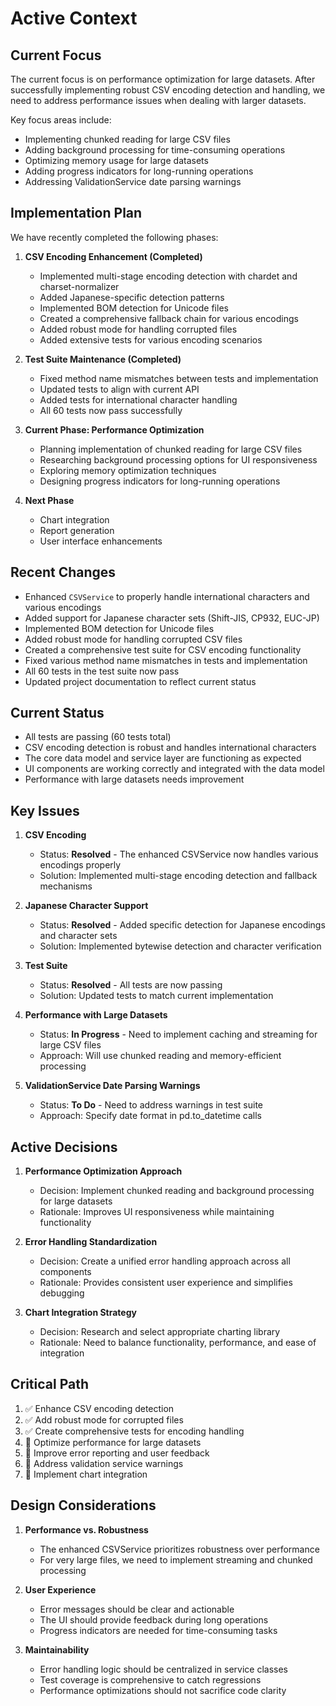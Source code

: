 # Active Context

## Current Focus

The current focus is on performance optimization for large datasets. After successfully implementing robust CSV encoding detection and handling, we need to address performance issues when dealing with larger datasets.

Key focus areas include:
- Implementing chunked reading for large CSV files
- Adding background processing for time-consuming operations
- Optimizing memory usage for large datasets
- Adding progress indicators for long-running operations
- Addressing ValidationService date parsing warnings

## Implementation Plan

We have recently completed the following phases:

1. **CSV Encoding Enhancement (Completed)**
   - Implemented multi-stage encoding detection with chardet and charset-normalizer
   - Added Japanese-specific detection patterns
   - Implemented BOM detection for Unicode files
   - Created a comprehensive fallback chain for various encodings
   - Added robust mode for handling corrupted files
   - Added extensive tests for various encoding scenarios

2. **Test Suite Maintenance (Completed)**
   - Fixed method name mismatches between tests and implementation
   - Updated tests to align with current API
   - Added tests for international character handling
   - All 60 tests now pass successfully

3. **Current Phase: Performance Optimization**
   - Planning implementation of chunked reading for large CSV files
   - Researching background processing options for UI responsiveness
   - Exploring memory optimization techniques
   - Designing progress indicators for long-running operations

4. **Next Phase**
   - Chart integration
   - Report generation
   - User interface enhancements

## Recent Changes

- Enhanced `CSVService` to properly handle international characters and various encodings
- Added support for Japanese character sets (Shift-JIS, CP932, EUC-JP)
- Implemented BOM detection for Unicode files
- Added robust mode for handling corrupted CSV files
- Created a comprehensive test suite for CSV encoding functionality
- Fixed various method name mismatches in tests and implementation
- All 60 tests in the test suite now pass
- Updated project documentation to reflect current status

## Current Status

- All tests are passing (60 tests total)
- CSV encoding detection is robust and handles international characters
- The core data model and service layer are functioning as expected
- UI components are working correctly and integrated with the data model
- Performance with large datasets needs improvement

## Key Issues

1. **CSV Encoding**
   - Status: **Resolved** - The enhanced CSVService now handles various encodings properly
   - Solution: Implemented multi-stage encoding detection and fallback mechanisms

2. **Japanese Character Support**
   - Status: **Resolved** - Added specific detection for Japanese encodings and character sets
   - Solution: Implemented bytewise detection and character verification

3. **Test Suite**
   - Status: **Resolved** - All tests are now passing
   - Solution: Updated tests to match current implementation

4. **Performance with Large Datasets**
   - Status: **In Progress** - Need to implement caching and streaming for large CSV files
   - Approach: Will use chunked reading and memory-efficient processing

5. **ValidationService Date Parsing Warnings**
   - Status: **To Do** - Need to address warnings in test suite
   - Approach: Specify date format in pd.to_datetime calls

## Active Decisions

1. **Performance Optimization Approach**
   - Decision: Implement chunked reading and background processing for large datasets
   - Rationale: Improves UI responsiveness while maintaining functionality

2. **Error Handling Standardization**
   - Decision: Create a unified error handling approach across all components
   - Rationale: Provides consistent user experience and simplifies debugging

3. **Chart Integration Strategy**
   - Decision: Research and select appropriate charting library
   - Rationale: Need to balance functionality, performance, and ease of integration

## Critical Path

1. ✅ Enhance CSV encoding detection
2. ✅ Add robust mode for corrupted files
3. ✅ Create comprehensive tests for encoding handling
4. 🔄 Optimize performance for large datasets
5. 🔄 Improve error reporting and user feedback
6. 🔄 Address validation service warnings
7. 🔄 Implement chart integration

## Design Considerations

1. **Performance vs. Robustness**
   - The enhanced CSVService prioritizes robustness over performance
   - For very large files, we need to implement streaming and chunked processing

2. **User Experience**
   - Error messages should be clear and actionable
   - The UI should provide feedback during long operations
   - Progress indicators are needed for time-consuming tasks

3. **Maintainability**
   - Error handling logic should be centralized in service classes
   - Test coverage is comprehensive to catch regressions
   - Performance optimizations should not sacrifice code clarity 